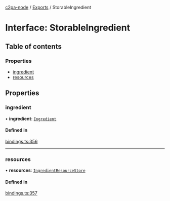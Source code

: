 [c2pa-node](../README.md) / [Exports](../modules.md) / StorableIngredient

# Interface: StorableIngredient

## Table of contents

### Properties

- [ingredient](StorableIngredient.md#ingredient)
- [resources](StorableIngredient.md#resources)

## Properties

### ingredient

• **ingredient**: [`Ingredient`](types.Ingredient.md)

#### Defined in

[bindings.ts:356](https://github.com/contentauth/c2pa-node/blob/fb1d732/js-src/bindings.ts#L356)

___

### resources

• **resources**: [`IngredientResourceStore`](../modules.md#ingredientresourcestore)

#### Defined in

[bindings.ts:357](https://github.com/contentauth/c2pa-node/blob/fb1d732/js-src/bindings.ts#L357)
